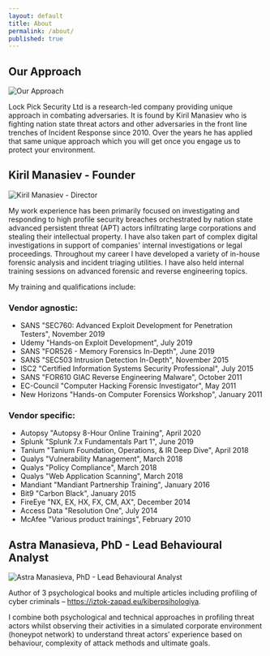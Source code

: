 ```yaml
---
layout: default
title: About
permalink: /about/
published: true
---
```


## Our Approach

![Our Approach]({{site.baseurl}}/working_environment-300x168.jpg)

Lock Pick Security Ltd is a research-led company providing unique approach in combating adversaries. It is found by Kiril Manasiev who is fighting nation state threat actors and other adversaries in the front line trenches of Incident Response since 2010. Over the years he has applied that same unique approach which you will get once you engage us to protect your environment.




## Kiril Manasiev - Founder

![Kiril Manasiev - Director]({{site.baseurl}}/Kiril_Manasiev-294x300.jpg)


My work experience has been primarily focused on investigating and responding to high profile security breaches orchestrated by nation state advanced persistent threat (APT) actors infiltrating large corporations and stealing their intellectual property. I have also taken part of complex digital investigations in support of companies' internal investigations or legal proceedings. Throughout my career I have developed a variety of in-house forensic analysis and incident triaging utilities. I have also held internal training sessions on advanced forensic and reverse engineering topics.

My training and qualifications include:

### Vendor agnostic:

- SANS "SEC760: Advanced Exploit Development for Penetration Testers", November 2019
- Udemy "Hands-on Exploit Development", July 2019 
- SANS "FOR526 - Memory Forensics In-Depth", June 2019
- SANS "SEC503 Intrusion Detection In-Depth", November 2015
- ISC2 "Certified Information Systems Security Professional", July 2015
- SANS "FOR610 GIAC Reverse Engineering Malware", October 2011
- EC-Council "Computer Hacking Forensic Investigator", May 2011
- New Horizons "Hands-on Computer Forensics Workshop", January 2011

### Vendor specific:
- Autopsy "Autopsy 8-Hour Online Training", April 2020
- Splunk "Splunk 7.x Fundamentals Part 1", June 2019
- Tanium "Tanium Foundation, Operations, & IR Deep Dive", April 2018
- Qualys "Vulnerability Management", March 2018
- Qualys "Policy Compliance", March 2018
- Qualys "Web Application Scanning", March 2018
- Mandiant "Mandiant Partnership Training", January 2016
- Bit9 "Carbon Black", January 2015
- FireEye "NX, EX, HX, FX, CM, AX", December 2014
- Access Data "Resolution One", July 2014
- McAfee "Various product trainings", February 2010

## Astra Manasieva, PhD - Lead Behavioural Analyst

![Astra Manasieva, PhD - Lead Behavioural Analyst]({{site.baseurl}}/Kiril_Manasiev-294x300.jpg)


Author of 3 psychological books and multiple articles including profiling of cyber criminals – https://iztok-zapad.eu/kiberpsihologiya.

I combine both psychological and technical approaches in profiling threat actors whilst observing their activities in a simulated corporate environment (honeypot network) to understand threat actors’ experience based on behaviour, complexity of attack methods and ultimate goals.
